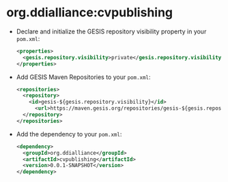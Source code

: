 # org.ddialliance:cvpublishing


* Declare and initialize the GESIS repository visibility property in your `pom.xml`:
    ```xml
    <properties>
      <gesis.repository.visibility>private</gesis.repository.visibility>
    </properties>
    ```

* Add GESIS Maven Repositories to your `pom.xml`:
    ```xml
    <repositories>
      <repository>
        <id>gesis-${gesis.repository.visibility}</id>
          <url>https://maven.gesis.org/repositories/gesis-${gesis.repository.visibility}</url>
      </repository>
    </repositories>
    ```

* Add the dependency to your `pom.xml`:
    ```xml
    <dependency>
      <groupId>org.ddialliance</groupId>
      <artifactId>cvpublishing</artifactId>
      <version>0.0.1-SNAPSHOT</version>
    </dependency>
    ```
